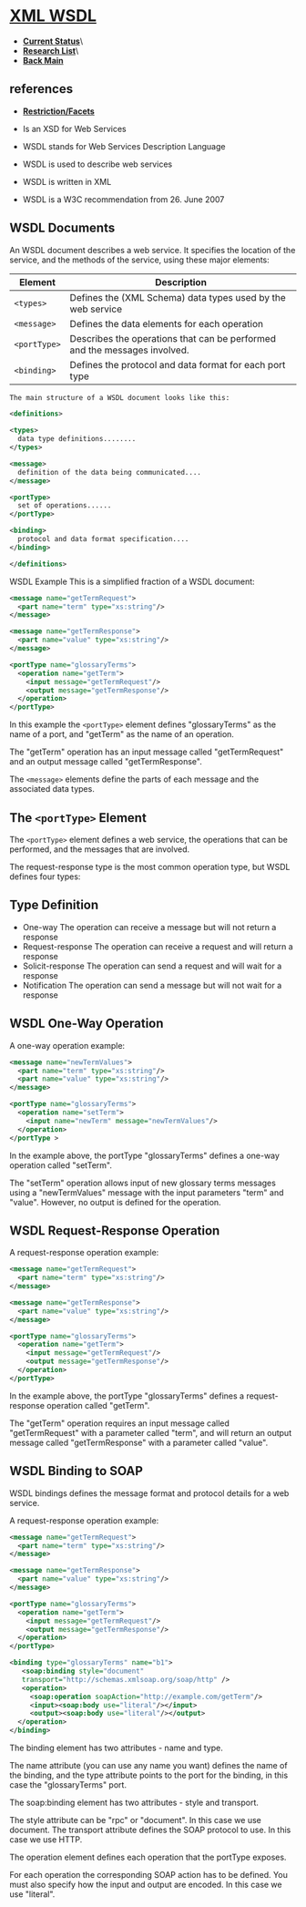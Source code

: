 # **[XML WSDL](https://www.w3schools.com/xml/xml_wsdl.asp)**

- **[Current Status](../../../../development/status/weekly/current_status.md)**\
- **[Research List](../../../../research/research_list.md)**\
- **[Back Main](../../../../README.md)**

## references

- **[Restriction/Facets](../xsd/xml_restrictions.md)**

- Is an XSD for Web Services
- WSDL stands for Web Services Description Language
- WSDL is used to describe web services
- WSDL is written in XML
- WSDL is a W3C recommendation from 26. June 2007

## WSDL Documents

An WSDL document describes a web service. It specifies the location of the service, and the methods of the service, using these major elements:

| Element    | Description                                                               |
|------------|---------------------------------------------------------------------------|
| ```<types>```    | Defines the (XML Schema) data types used by the web service               |
| ```<message>```  | Defines the data elements for each operation                              |
| ```<portType>``` | Describes the operations that can be performed and the messages involved. |
| ```<binding>```  | Defines the protocol and data format for each port type                   |

```xml
The main structure of a WSDL document looks like this:

<definitions>

<types>
  data type definitions........
</types>

<message>
  definition of the data being communicated....
</message>

<portType>
  set of operations......
</portType>

<binding>
  protocol and data format specification....
</binding>

</definitions>
```

WSDL Example
This is a simplified fraction of a WSDL document:

```xml
<message name="getTermRequest">
  <part name="term" type="xs:string"/>
</message>

<message name="getTermResponse">
  <part name="value" type="xs:string"/>
</message>

<portType name="glossaryTerms">
  <operation name="getTerm">
    <input message="getTermRequest"/>
    <output message="getTermResponse"/>
  </operation>
</portType>
```

In this example the ```<portType>``` element defines "glossaryTerms" as the name of a port, and "getTerm" as the name of an operation.

The "getTerm" operation has an input message called "getTermRequest" and an output message called "getTermResponse".

The ```<message>``` elements define the parts of each message and the associated data types.

## The ```<portType>``` Element

The ```<portType>``` element defines a web service, the operations that can be performed, and the messages that are involved.

The request-response type is the most common operation type, but WSDL defines four types:

## Type Definition

- One-way The operation can receive a message but will not return a response
- Request-response The operation can receive a request and will return a response
- Solicit-response The operation can send a request and will wait for a response
- Notification The operation can send a message but will not wait for a response

## WSDL One-Way Operation

A one-way operation example:

```xml
<message name="newTermValues">
  <part name="term" type="xs:string"/>
  <part name="value" type="xs:string"/>
</message>

<portType name="glossaryTerms">
  <operation name="setTerm">
    <input name="newTerm" message="newTermValues"/>
  </operation>
</portType >
```

In the example above, the portType "glossaryTerms" defines a one-way operation called "setTerm".

The "setTerm" operation allows input of new glossary terms messages using a "newTermValues" message with the input parameters "term" and "value". However, no output is defined for the operation.

## WSDL Request-Response Operation

A request-response operation example:

```xml
<message name="getTermRequest">
  <part name="term" type="xs:string"/>
</message>

<message name="getTermResponse">
  <part name="value" type="xs:string"/>
</message>

<portType name="glossaryTerms">
  <operation name="getTerm">
    <input message="getTermRequest"/>
    <output message="getTermResponse"/>
  </operation>
</portType>
```

In the example above, the portType "glossaryTerms" defines a request-response operation called "getTerm".

The "getTerm" operation requires an input message called "getTermRequest" with a parameter called "term", and will return an output message called "getTermResponse" with a parameter called "value".

## WSDL Binding to SOAP

WSDL bindings defines the message format and protocol details for a web service.

A request-response operation example:

```xml
<message name="getTermRequest">
  <part name="term" type="xs:string"/>
</message>

<message name="getTermResponse">
  <part name="value" type="xs:string"/>
</message>

<portType name="glossaryTerms">
  <operation name="getTerm">
    <input message="getTermRequest"/>
    <output message="getTermResponse"/>
  </operation>
</portType>

<binding type="glossaryTerms" name="b1">
   <soap:binding style="document"
   transport="http://schemas.xmlsoap.org/soap/http" />
   <operation>
     <soap:operation soapAction="http://example.com/getTerm"/>
     <input><soap:body use="literal"/></input>
     <output><soap:body use="literal"/></output>
  </operation>
</binding>
```

The binding element has two attributes - name and type.

The name attribute (you can use any name you want) defines the name of the binding, and the type attribute points to the port for the binding, in this case the "glossaryTerms" port.

The soap:binding element has two attributes - style and transport.

The style attribute can be "rpc" or "document". In this case we use document. The transport attribute defines the SOAP protocol to use. In this case we use HTTP.

The operation element defines each operation that the portType exposes.

For each operation the corresponding SOAP action has to be defined. You must also specify how the input and output are encoded. In this case we use "literal".
